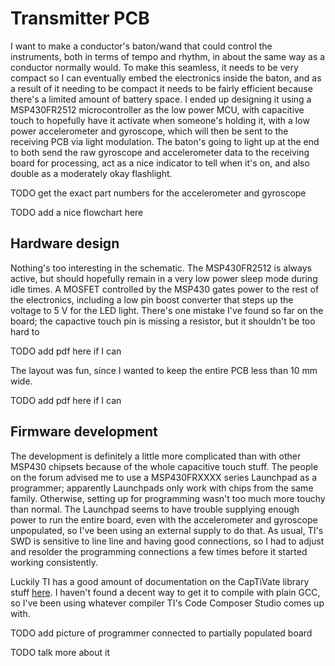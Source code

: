 # Transmitter PCB
I want to make a conductor's baton/wand that could control the instruments, both in terms of tempo and rhythm, in about the same way as a conductor normally would.
To make this seamless, it needs to be very compact so I can eventually embed the electronics inside the baton, and as a result of it needing to be compact it needs to be fairly efficient because there's a limited amount of battery space.
I ended up designing it using a MSP430FR2512 microcontroller as the low power MCU, with capacitive touch to hopefully have it activate when someone's holding it, with a low power accelerometer and gyroscope, which will then be sent to the receiving PCB via light modulation.
The baton's going to light up at the end to both send the raw gyroscope and accelerometer data to the receiving board for processing, act as a nice indicator to tell when it's on, and also double as a moderately okay flashlight.

TODO get the exact part numbers for the accelerometer and gyroscope

TODO add a nice flowchart here

## Hardware design
Nothing's too interesting in the schematic.
The MSP430FR2512 is always active, but should hopefully remain in a very low power sleep mode during idle times.
A MOSFET controlled by the MSP430 gates power to the rest of the electronics, including a low pin boost converter that steps up the voltage to 5 V for the LED light.
There's one mistake I've found so far on the board; the capactive touch pin is missing a resistor, but it shouldn't be too hard to 

TODO add pdf here if I can

The layout was fun, since I wanted to keep the entire PCB less than 10 mm wide.

TODO add pdf here if I can

## Firmware development
The development is definitely a little more complicated than with other MSP430 chipsets because of the whole capacitive touch stuff.
The people on the forum advised me to use a MSP430FRXXXX series Launchpad as a programmer; apparently Launchpads only work with chips from the same family.
Otherwise, setting up for programming wasn't too much more touchy than normal.
The Launchpad seems to have trouble supplying enough power to run the entire board, even with the accelerometer and gyroscope unpopulated, so I've been using an external supply to do that.
As usual, TI's SWD is sensitive to line line and having good connections, so I had to adjust and resolder the programming connections a few times before it started working consistently.

Luckily TI has a good amount of documentation on the CapTiVate library stuff [here](http://software-dl.ti.com/msp430/msp430_public_sw/mcu/msp430/CapTIvate_Design_Center/latest/exports/docs/users_guide/html/CapTIvate_Technology_Guide_html/markdown/ch_library.html#setting-up-an-application).
I haven't found a decent way to get it to compile with plain GCC, so I've been using whatever compiler TI's Code Composer Studio comes up with.

TODO add picture of programmer connected to partially populated board

TODO talk more about it 
